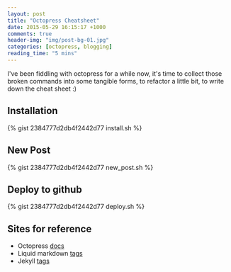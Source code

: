 ```yaml
---
layout: post
title: "Octopress Cheatsheet"
date: 2015-05-29 16:15:17 +1000
comments: true
header-img: "img/post-bg-01.jpg"
categories: [octopress, blogging]
reading_time: "5 mins"
---
```


I've been fiddling with octopress for a while now, it's time to collect those broken commands into some tangible forms,
to refactor a little bit, to write down the cheat sheet :)

<!--more-->

## Installation
{% gist 2384777d2db4f2442d77 install.sh %}

## New Post
{% gist 2384777d2db4f2442d77 new_post.sh %}

## Deploy to github
{% gist 2384777d2db4f2442d77 deploy.sh %}

## Sites for reference
- Octopress [docs](http://octopress.org/docs/)
- Liquid markdown [tags](https://github.com/Shopify/liquid/wiki/Liquid-for-Designers)
- Jekyll [tags](http://jekyllrb.com/docs/templates/)
